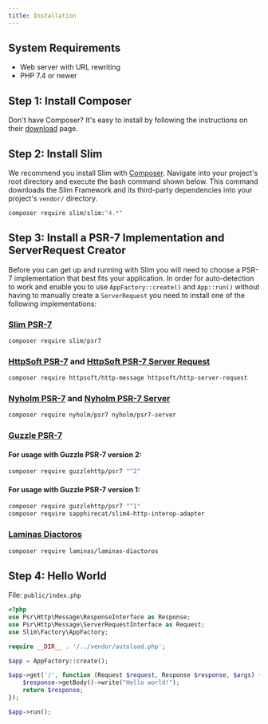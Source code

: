 ```yaml
---
title: Installation
---
```


## System Requirements

* Web server with URL rewriting
* PHP 7.4 or newer

## Step 1: Install Composer

Don't have Composer? It's easy to install by following the instructions on their [download](https://getcomposer.org/download/) page.

## Step 2: Install Slim

We recommend you install Slim with [Composer](https://getcomposer.org/).
Navigate into your project's root directory and execute the bash command
shown below. This command downloads the Slim Framework and its third-party
dependencies into your project's `vendor/` directory.

```bash
composer require slim/slim:"4.*"
```

## Step 3: Install a PSR-7 Implementation and ServerRequest Creator

Before you can get up and running with Slim you will need to choose a PSR-7 implementation that best fits your application.
In order for auto-detection to work and enable you to use `AppFactory::create()` and `App::run()` without having to manually create a `ServerRequest` you need to install one of the following implementations:

### [Slim PSR-7](https://github.com/slimphp/Slim-Psr7)
```bash
composer require slim/psr7
```

### [HttpSoft PSR-7](https://github.com/httpsoft/http-message) and [HttpSoft PSR-7 Server Request](https://github.com/httpsoft/http-server-request)
```bash
composer require httpsoft/http-message httpsoft/http-server-request
```

### [Nyholm PSR-7](https://github.com/Nyholm/psr7) and [Nyholm PSR-7 Server](https://github.com/Nyholm/psr7-server)
```bash
composer require nyholm/psr7 nyholm/psr7-server
```

### [Guzzle PSR-7](https://github.com/guzzle/psr7)
#### For usage with Guzzle PSR-7 version 2:
```bash
composer require guzzlehttp/psr7 "^2"
```

#### For usage with Guzzle PSR-7 version 1:
```bash
composer require guzzlehttp/psr7 "^1"
composer require sapphirecat/slim4-http-interop-adapter
```

### [Laminas Diactoros](https://github.com/laminas/laminas-diactoros)
```bash
composer require laminas/laminas-diactoros
```

## Step 4: Hello World

File: `public/index.php`

```php
<?php
use Psr\Http\Message\ResponseInterface as Response;
use Psr\Http\Message\ServerRequestInterface as Request;
use Slim\Factory\AppFactory;

require __DIR__ . '/../vendor/autoload.php';

$app = AppFactory::create();

$app->get('/', function (Request $request, Response $response, $args) {
    $response->getBody()->write("Hello world!");
    return $response;
});

$app->run();
```

